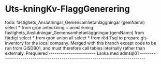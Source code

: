 # Uts-kningKv-FlaggGenerering

todo:
fastighets_Anslutningar_Gemensamhetanläggningar (gemNamn)
select * from grön
anteckning + anmärkning
fastighets_Anslutningar_Gemensamhetanläggningar (gemNamn)
from  färdigt
select * from grön
union all
select * from röd
Tsql to prepare gis-inventory for the local company.
Merged with 
this branch except code to be run from GISDB01, and must therefore call tables internally rather than externaly.
Prequiered
------------------------ Länka med admsql01 --------------------------------------------------------------------------------
